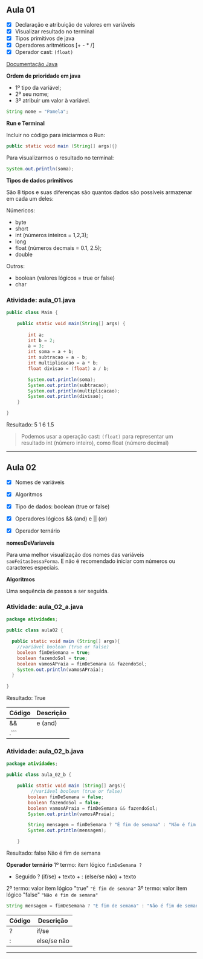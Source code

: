 
## Aula 01

- [x] Declaração e atribuição de valores em variáveis
- [x] Visualizar resultado no terminal
- [x] Tipos primitivos de java
- [x] Operadores aritméticos [+ - * /]
- [x] Operador cast: `(float)`

[Documentação Java](https://docs.oracle.com/javase/tutorial/java/nutsandbolts/datatypes.html)

**Ordem de prioridade em java**

- 1º tipo da variável;
- 2º seu nome;
- 3º atribuir um valor à variável.

```java
String nome = "Pamela";
```
**Run e Terminal**

Incluir no código para iniciarmos o Run:
```java
public static void main (String[] args){}
```

Para visualizarmos o resultado no terminal:
```java
System.out.println(soma);
```

**Tipos de dados primitivos**

São 8 tipos e suas diferenças são quantos dados são possíveis armazenar em cada um deles:

Númericos:
- byte
- short
- int (números inteiros = 1,2,3);
- long 
- float (números decmais = 0.1, 2.5);
- double

Outros:
- boolean (valores lógicos = true or false)
- char

### Atividade: aula_01.java

```java
public class Main {

    public static void main(String[] args) {
      
        int a;
        int b = 2;
        a = 3;
        int soma = a + b;
        int subtracao = a - b;
        int multiplicacao = a * b;
        float divisao = (float) a / b;

        System.out.println(soma);
        System.out.println(subtracao);
        System.out.println(multiplicacao);
        System.out.println(divisao);
    }

}
```
Resultado:
5
1
6
1.5
> Podemos usar a operação cast: `(float)` para representar um resultado int (número inteiro), como float (número decimal)
_____

## Aula 02
- [x] Nomes de variáveis
- [x] Algoritmos
- [x] Tipo de dados: boolean (true or false)
- [x] Operadores lógicos && (and) e || (or)
- [x] Operador ternário


**nomesDeVariaveis**

Para uma melhor visualização dos nomes das variáveis `saoFeitasDessaForma`. E não é recomendado iniciar com números ou caracteres especiais.

**Algoritmos**

Uma sequência de passos a ser seguida.

### Atividade: aula_02_a.java
```java
package atividades;

public class aula02 {

  public static void main (String[] args){
    //variável boolean (true or false)  
    boolean fimDeSemana = true;
    boolean fazendoSol = true;
    boolean vamosAPraia = fimDeSemana && fazendoSol;
    System.out.println(vamosAPraia);  
  }
 
}
```

Resultado:
True

Código | Descrição
-|-
&& | e (and)
.```||``` | ou (or)

### Atividade: aula_02_b.java

```java
package atividades;

public class aula_02_b {

    public static void main (String[] args){
         //variável boolean (true or false)  
        boolean fimDeSemana = false;
        boolean fazendoSol = false;
        boolean vamosAPraia = fimDeSemana && fazendoSol;
        System.out.println(vamosAPraia);

        String mensagem = fimDeSemana ? "È fim de semana" : "Não é fim de semana";
        System.out.println(mensagem);

    }
```
Resultado:
false
Não é fim de semana


**Operador ternário**
1º termo: item lógico `fimDeSemana ?`
- Seguido ? (if/se) + texto + : (else/se não) + texto

2º termo: valor item lógico "true" `"È fim de semana"` 
3º termo: valor item lógico "false" `"Não é fim de semana"`

```java
String mensagem = fimDeSemana ? "È fim de semana" : "Não é fim de semana";
```

Código | Descrição
-|-
? | if/se
: | else/se não
_______










